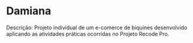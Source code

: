 # Damiana
Descrição: Projeto individual de um e-comerce de biquínes desenvolvido aplicando as atividades práticas ocorridas no Projeto Recode Pro.
